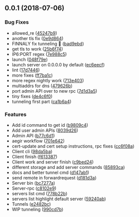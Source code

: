 <a name="0.0.1"></a>
## 0.0.1 (2018-07-06)


### Bug Fixes

* allowed_re ([45247b9](https://github.com/mkg20001/peertunnel/commit/45247b9))
* another tls fix ([0e9d864](https://github.com/mkg20001/peertunnel/commit/0e9d864))
* FINNALY fix tunneling :tada: ([bad9ebd](https://github.com/mkg20001/peertunnel/commit/bad9ebd))
* get tls to work ([25b6f74](https://github.com/mkg20001/peertunnel/commit/25b6f74))
* IP6:PORT regex ([7e988c5](https://github.com/mkg20001/peertunnel/commit/7e988c5))
* launch ([048f79e](https://github.com/mkg20001/peertunnel/commit/048f79e))
* launch server on 0.0.0.0 by default ([ec6eecf](https://github.com/mkg20001/peertunnel/commit/ec6eecf))
* lint ([17d7446](https://github.com/mkg20001/peertunnel/commit/17d7446))
* more fixes ([ff7ba1c](https://github.com/mkg20001/peertunnel/commit/ff7ba1c))
* more regex nightly work ([713e403](https://github.com/mkg20001/peertunnel/commit/713e403))
* multiaddrs for dns ([479626b](https://github.com/mkg20001/peertunnel/commit/479626b))
* port admin API over to new rpc ([7d1d3a5](https://github.com/mkg20001/peertunnel/commit/7d1d3a5))
* tiny fixes ([de4c6f0](https://github.com/mkg20001/peertunnel/commit/de4c6f0))
* tunneling first part ([ca1b6a4](https://github.com/mkg20001/peertunnel/commit/ca1b6a4))


### Features

* Add id command to get id ([b9809c4](https://github.com/mkg20001/peertunnel/commit/b9809c4))
* Add user admin APIs ([8039d26](https://github.com/mkg20001/peertunnel/commit/8039d26))
* Admin API ([b77c6d1](https://github.com/mkg20001/peertunnel/commit/b77c6d1))
* aegir workflow ([701e642](https://github.com/mkg20001/peertunnel/commit/701e642))
* cert-update and cert setup instructions, rpc fixes ([cc6f08a](https://github.com/mkg20001/peertunnel/commit/cc6f08a))
* Client cli ([98da5ba](https://github.com/mkg20001/peertunnel/commit/98da5ba))
* Client finish ([f613387](https://github.com/mkg20001/peertunnel/commit/f613387))
* Client work and server finish ([c9bed24](https://github.com/mkg20001/peertunnel/commit/c9bed24))
* different storage and add server commands ([85893ca](https://github.com/mkg20001/peertunnel/commit/85893ca))
* docs and better tunnel cmd ([d147ab1](https://github.com/mkg20001/peertunnel/commit/d147ab1))
* send remote in forwardrequest ([d181d3a](https://github.com/mkg20001/peertunnel/commit/d181d3a))
* Server bin ([bc7277a](https://github.com/mkg20001/peertunnel/commit/bc7277a))
* Server-rpc ([c8102e9](https://github.com/mkg20001/peertunnel/commit/c8102e9))
* servers list cmd ([778b22b](https://github.com/mkg20001/peertunnel/commit/778b22b))
* servers list highlight default server ([59240ab](https://github.com/mkg20001/peertunnel/commit/59240ab))
* Tunnels ([e2482bc](https://github.com/mkg20001/peertunnel/commit/e2482bc))
* WIP tunneling ([990cd7b](https://github.com/mkg20001/peertunnel/commit/990cd7b))



